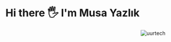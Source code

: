 <div align="center"><h1>Hi there 🖐 I'm Musa Yazlık</h1></div>

<p align="right"> <img src="https://komarev.com/ghpvc/?username=musayazlik&label=Profile%20views&color=0e75b6&style=flat" alt="uurtech" /> </p>

<!-- <p align="left"> <a href="https://github.com/ryo-ma/github-profile-trophy"><img src="https://github-profile-trophy.vercel.app/?username=uurtech" alt="uurtech" /></a> </p> --
>

